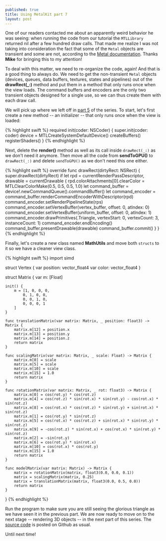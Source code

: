 ```yaml
---
published: true
title: Using MetalKit part 7
layout: post
---
```

One of our readers contacted me about an apparently weird behavior he was seeing: when running the code from our tutorial the `MTLLibrary` returned nil after a few hundred draw calls. That made me realize I was not taking into consideration the fact that some of the `Metal` objects are transient and some are not, according to the [Metal documentation](http://apple.co/1KPOIsX). Thanks __Mike__ for bringing this to my attention!

To deal with this matter, we need to re-organize the code, again! And that is a good thing to always do. We need to get the non-transient `Metal` objects (devices, queues, data buffers, textures, states and pipelines) out of the __drawRect(_:)__ method and put them in a method that only runs once when the view loads. The command buffers and encoders are the only two transient objects designed for a single use, so we can thus create them with each draw call.

We will pick up where we left off in [part 5](https://github.com/Swiftor/Metal/tree/master/ch05) of the series. To start, let's first create a new method -- an initializer -- that only runs once when the view is loaded:

{% highlight swift %} 
required init(coder: NSCoder) {
    super.init(coder: coder)
    device = MTLCreateSystemDefaultDevice()
    createBuffers()
    registerShaders()
}
{% endhighlight %}

Next, delete the __render()__ method as well as its call inside `drawRect(_:)` as we don't need it anymore. Then move all the code from __sendToGPU()__ to `drawRect(_:)` and delete `sendToGPU()` as we don't need this one either. 

{% highlight swift %} 
override func drawRect(dirtyRect: NSRect) {
    super.drawRect(dirtyRect)
    if let rpd = currentRenderPassDescriptor, drawable = currentDrawable {
        rpd.colorAttachments[0].clearColor = MTLClearColorMake(0.5, 0.5, 0.5, 1.0)
        let command_buffer = device!.newCommandQueue().commandBuffer()
        let command_encoder = command_buffer.renderCommandEncoderWithDescriptor(rpd)
        command_encoder.setRenderPipelineState(rps)
        command_encoder.setVertexBuffer(vertex_buffer, offset: 0, atIndex: 0)
        command_encoder.setVertexBuffer(uniform_buffer, offset: 0, atIndex: 1)
        command_encoder.drawPrimitives(.Triangle, vertexStart: 0, vertexCount: 3, instanceCount: 1)
        command_encoder.endEncoding()
        command_buffer.presentDrawable(drawable)
        command_buffer.commit()
    }
}
{% endhighlight %}

Finally, let's create a new class named __MathUtils__ and move both `structs` to it so we have a cleaner view class.

{% highlight swift %} 
import simd

struct Vertex {
    var position: vector_float4
    var color: vector_float4
}

struct Matrix {
    var m: [Float]
    
    init() {
        m = [1, 0, 0, 0,
            0, 1, 0, 0,
            0, 0, 1, 0,
            0, 0, 0, 1
        ]
    }
    
    func translationMatrix(var matrix: Matrix, _ position: float3) -> Matrix {
        matrix.m[12] = position.x
        matrix.m[13] = position.y
        matrix.m[14] = position.z
        return matrix
    }
    
    func scalingMatrix(var matrix: Matrix, _ scale: Float) -> Matrix {
        matrix.m[0] = scale
        matrix.m[5] = scale
        matrix.m[10] = scale
        matrix.m[15] = 1.0
        return matrix
    }
    
    func rotationMatrix(var matrix: Matrix, _ rot: float3) -> Matrix {
        matrix.m[0] = cos(rot.y) * cos(rot.z)
        matrix.m[4] = cos(rot.z) * sin(rot.x) * sin(rot.y) - cos(rot.x) * sin(rot.z)
        matrix.m[8] = cos(rot.x) * cos(rot.z) * sin(rot.y) + sin(rot.x) * sin(rot.z)
        matrix.m[1] = cos(rot.y) * sin(rot.z)
        matrix.m[5] = cos(rot.x) * cos(rot.z) + sin(rot.x) * sin(rot.y) * sin(rot.z)
        matrix.m[9] = -cos(rot.z) * sin(rot.x) + cos(rot.x) * sin(rot.y) * sin(rot.z)
        matrix.m[2] = -sin(rot.y)
        matrix.m[6] = cos(rot.y) * sin(rot.x)
        matrix.m[10] = cos(rot.x) * cos(rot.y)
        matrix.m[15] = 1.0
        return matrix
    }
    
    func modelMatrix(var matrix: Matrix) -> Matrix {
        matrix = rotationMatrix(matrix, float3(0.0, 0.0, 0.1))
        matrix = scalingMatrix(matrix, 0.25)
        matrix = translationMatrix(matrix, float3(0.0, 0.5, 0.0))
        return matrix
    }
}
{% endhighlight %}

Run the program to make sure you are still seeing the glorious triangle as we have seen it in the previous part. We are now ready to move on to the next stage -- rendering 3D objects -- in the next part of this series. The [source code](https://github.com/Swiftor/Metal/tree/master/ch07) is posted on Github as usual.

Until next time!